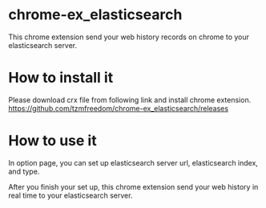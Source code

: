 chrome-ex_elasticsearch
=======================

This chrome extension send your web history records on chrome to your elasticsearch server.

How to install it
=======
Please download crx file from following link and install chrome extension.  
https://github.com/tzmfreedom/chrome-ex_elasticsearch/releases

How to use it
===============
In option page, you can set up elasticsearch server url, elasticsearch index, and type.  
  
After you finish your set up, this chrome extension send your web history in real time to your elasticsearch server.

